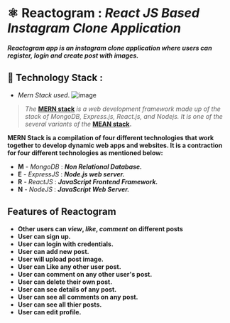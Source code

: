 # ⚛️ Reactogram : _React JS Based Instagram Clone Application_
**_Reactogram app is an instagram clone application where users can register, login and create post with images._**

## 🌟 Technology Stack :
- _Mern Stack used_.
![image](https://github.com/kinshuk-code-1729/Reactogram-fe/assets/90320839/799a8ca9-4083-4708-b58c-818414a72215)

> _The_ **[MERN stack](https://www.mongodb.com/mern-stack)** _is a web development framework made up of the stack of MongoDB, Express.js, React.js, and Nodejs. It is one of the several variants of the_ **[MEAN stack](https://www.mongodb.com/mean-stack).**

**MERN Stack is a compilation of four different technologies that work together to develop dynamic web apps and websites. It is a contraction for four different technologies as mentioned below:**
- **M** - _MongoDB_ : **_Non Relational Database._**
- **E** - _ExpressJS_ : **_Node.js web server._**
- **R** - _ReactJS_ : **_JavaScript Frontend Framework._**
- **N** - _NodeJS_ : **_JavaScript Web Server._**

## Features of Reactogram
- **Other users can _view_, _like_, _comment_ on different posts**
- **User can sign up.**
- **User can login with credentials.**
- **User can add new post.**
- **User will upload post image.**
- **User can Like any other user post.**
- **User can comment on any other user's post.**
- **User can delete their own post.**
- **User can see details of any post.**
- **User can see all comments on any post.**
- **User can see all thier posts.**
- **User can edit profile.**

